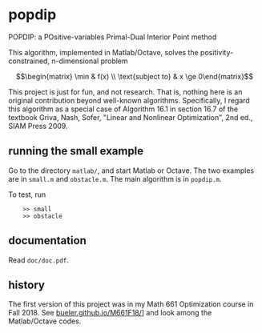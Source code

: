 # popdip

POPDIP: a POsitive-variables Primal-Dual Interior Point method

This algorithm, implemented in Matlab/Octave, solves the positivity-constrained,
n-dimensional problem

$$\begin{matrix} \min & f(x) \\ \text{subject to} & x \ge 0\end{matrix}$$

This project is just for fun, and not research.  That is, nothing here is an
original contribution beyond well-known algorithms.  Specifically, I regard
this algorithm as a special case of Algorithm 16.1 in section 16.7 of the
textbook Griva, Nash, Sofer, "Linear and Nonlinear Optimization", 2nd ed., SIAM
Press 2009.

## running the small example

Go to the directory `matlab/`, and start Matlab or Octave.  The two examples
are in `small.m` and `obstacle.m`.  The main algorithm is in `popdip.m`.

To test, run

        >> small
        >> obstacle

## documentation

Read `doc/doc.pdf`.

## history

The first version of this project was in my Math 661 Optimization course in
Fall 2018.  See [bueler.github.io/M661F18/](https://bueler.github.io/M661F18/index.html)]
and look among the Matlab/Octave codes.